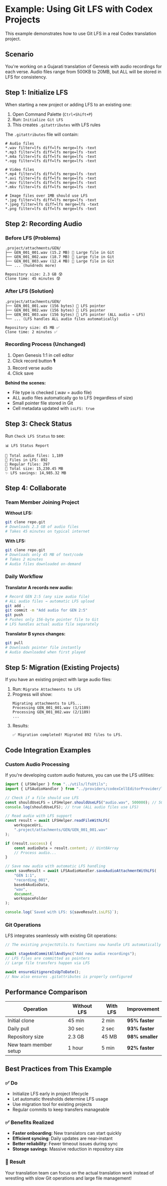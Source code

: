 # Example: Using Git LFS with Codex Projects

This example demonstrates how to use Git LFS in a real Codex translation project.

## Scenario

You're working on a Gujarati translation of Genesis with audio recordings for each verse. Audio files range from 500KB to 20MB, but ALL will be stored in LFS for consistency.

## Step 1: Initialize LFS

When starting a new project or adding LFS to an existing one:

1. Open Command Palette (`Ctrl+Shift+P`)
2. Run: `Initialize Git LFS`
3. This creates `.gitattributes` with LFS rules

The `.gitattributes` file will contain:

```
# Audio files
*.wav filter=lfs diff=lfs merge=lfs -text
*.mp3 filter=lfs diff=lfs merge=lfs -text
*.m4a filter=lfs diff=lfs merge=lfs -text
*.ogg filter=lfs diff=lfs merge=lfs -text

# Video files
*.mp4 filter=lfs diff=lfs merge=lfs -text
*.avi filter=lfs diff=lfs merge=lfs -text
*.mov filter=lfs diff=lfs merge=lfs -text
*.mkv filter=lfs diff=lfs merge=lfs -text

# Image files over 1MB should use LFS
*.jpg filter=lfs diff=lfs merge=lfs -text
*.jpeg filter=lfs diff=lfs merge=lfs -text
*.png filter=lfs diff=lfs merge=lfs -text
```

## Step 2: Recording Audio

### Before LFS (Problems)

```
.project/attachments/GEN/
├── GEN_001_001.wav (15.2 MB) 📁 Large file in Git
├── GEN_001_002.wav (18.7 MB) 📁 Large file in Git
├── GEN_001_003.wav (12.4 MB) 📁 Large file in Git
└── ... (hundreds more)

Repository size: 2.3 GB 😰
Clone time: 45 minutes 😰
```

### After LFS (Solution)

```
.project/attachments/GEN/
├── GEN_001_001.wav (156 bytes) 📄 LFS pointer
├── GEN_001_002.wav (156 bytes) 📄 LFS pointer
├── GEN_001_003.wav (156 bytes) 📄 LFS pointer (ALL audio → LFS)
└── ... (LFS handles ALL audio files automatically)

Repository size: 45 MB ✅
Clone time: 2 minutes ✅
```

### Recording Process (Unchanged)

1. Open Genesis 1:1 in cell editor
2. Click record button 🎙️
3. Record verse audio
4. Click save

**Behind the scenes:**

- File type is checked (.wav = audio file)
- ALL audio files automatically go to LFS (regardless of size)
- Small pointer file stored in Git
- Cell metadata updated with `isLFS: true`

## Step 3: Check Status

Run `Check LFS Status` to see:

```
📊 LFS Status Report

📁 Total audio files: 1,189
🚀 Files in LFS: 892
📄 Regular files: 297
💾 Total size: 15,230.45 MB
✨ LFS savings: 14,985.32 MB
```

## Step 4: Collaborate

### Team Member Joining Project

**Without LFS:**

```bash
git clone repo.git
# Downloads 2.3 GB of audio files
# Takes 45 minutes on typical internet
```

**With LFS:**

```bash
git clone repo.git
# Downloads only 45 MB of text/code
# Takes 2 minutes
# Audio files downloaded on-demand
```

### Daily Workflow

**Translator A records new audio:**

```bash
# Record GEN 2:5 (any size audio file)
# ALL audio files → automatic LFS upload
git add .
git commit -m "Add audio for GEN 2:5"
git push
# Pushes only 156-byte pointer file to Git
# LFS handles actual audio file separately
```

**Translator B syncs changes:**

```bash
git pull
# Downloads pointer file instantly
# Audio downloaded when first played
```

## Step 5: Migration (Existing Projects)

If you have an existing project with large audio files:

1. Run: `Migrate Attachments to LFS`
2. Progress will show:
    ```
    Migrating attachments to LFS...
    Processing GEN_001_001.wav (1/1189)
    Processing GEN_001_002.wav (2/1189)
    ...
    ```
3. Results:
    ```
    ✅ Migration completed! Migrated 892 files to LFS.
    ```

## Code Integration Examples

### Custom Audio Processing

If you're developing custom audio features, you can use the LFS utilities:

```typescript
import { LFSHelper } from "../utils/lfsUtils";
import { LFSAudioHandler } from "../providers/codexCellEditorProvider/lfsAudioHandler";

// Check if a file should use LFS
const shouldUseLFS = LFSHelper.shouldUseLFS("audio.wav", 500000); // 500KB audio
console.log(shouldUseLFS); // true (ALL audio files use LFS)

// Read audio with LFS support
const result = await LFSHelper.readFileWithLFS(
    workspaceUri,
    ".project/attachments/GEN/GEN_001_001.wav"
);

if (result.success) {
    const audioData = result.content; // Uint8Array
    // Process audio...
}

// Save new audio with automatic LFS handling
const saveResult = await LFSAudioHandler.saveAudioAttachmentWithLFS(
    "GEN 1:1",
    "recording_001",
    base64AudioData,
    "wav",
    document,
    workspaceFolder
);

console.log(`Saved with LFS: ${saveResult.isLFS}`);
```

### Git Operations

LFS integrates seamlessly with existing Git operations:

```typescript
// The existing projectUtils.ts functions now handle LFS automatically

await stageAndCommitAllAndSync("Add new audio recordings");
// LFS files are committed as pointers
// Large file transfers happen via LFS

await ensureGitignoreIsUpToDate();
// Now also ensures .gitattributes is properly configured
```

## Performance Comparison

| Operation             | Without LFS | With LFS | Improvement     |
| --------------------- | ----------- | -------- | --------------- |
| Initial clone         | 45 min      | 2 min    | **95% faster**  |
| Daily pull            | 30 sec      | 2 sec    | **93% faster**  |
| Repository size       | 2.3 GB      | 45 MB    | **98% smaller** |
| New team member setup | 1 hour      | 5 min    | **92% faster**  |

## Best Practices from This Example

### ✅ Do

- Initialize LFS early in project lifecycle
- Let automatic thresholds determine LFS usage
- Use migration tool for existing projects
- Regular commits to keep transfers manageable

### ✅ Benefits Realized

- **Faster onboarding**: New translators can start quickly
- **Efficient syncing**: Daily updates are near-instant
- **Better reliability**: Fewer timeout issues during sync
- **Storage savings**: Massive reduction in repository size

### 🎯 Result

Your translation team can focus on the actual translation work instead of wrestling with slow Git operations and large file management!
